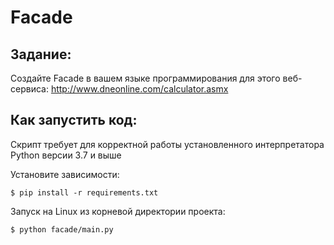 # Facade

## Задание:

Создайте Facade в вашем языке программирования для этого веб-сервиса: http://www.dneonline.com/calculator.asmx

## Как запустить код:

Скрипт требует для корректной работы установленного интерпретатора Python версии 3.7 и выше

Установите зависимости:

```$ pip install -r requirements.txt```

Запуск на Linux из корневой директории проекта:

```$ python facade/main.py```
